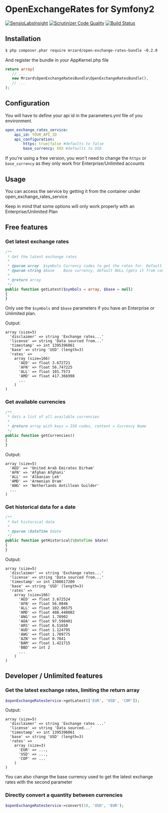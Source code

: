 OpenExchangeRates for Symfony2
==============================

[![SensioLabsInsight](https://insight.sensiolabs.com/projects/ce4cd1cd-f4e5-42ed-8881-7a7d436f4f41/mini.png)](https://insight.sensiolabs.com/projects/ce4cd1cd-f4e5-42ed-8881-7a7d436f4f41)
[![Scrutinizer Code Quality](https://scrutinizer-ci.com/g/mrzard/OpenExchangeRatesBundle/badges/quality-score.png?s=4d7b367f4b6e520f529836f96f6f8ff6fef7ceee)](https://scrutinizer-ci.com/g/mrzard/OpenExchangeRatesBundle/)
[![Build Status](https://travis-ci.org/mrzard/OpenExchangeRatesBundle.svg?branch=master)](https://travis-ci.org/mrzard/OpenExchangeRatesBundle)

## Installation

``` bash
$ php composer.phar require mrzard/open-exchange-rates-bundle ~0.2.0
```

And register the bundle in your AppKernel.php file

``` php
return array(
   // ...
   new Mrzard\OpenExchangeRatesBundle\OpenExchangeRatesBundle(),
   // ...
);
```


## Configuration

You will have to define your api id in the parameters.yml file of you
environment.

``` yml
open_exchange_rates_service:
    api_id: YOUR_API_ID
    api_configuration:
        https: true|false #defaults to false
        base_currency: XXX #defaults to USD
```

If you're using a free version, you won't need to change the `https` or
`base_currency` as they only work fror Enterprise/Unlimited accounts

## Usage

You can access the service by getting it from the container under
open_exchange_rates_service

Keep in mind that some options will only work properly with an
Enterprise/Unlimited Plan

## Free features

### Get latest exchange rates

``` php
/**
 * Get the latest exchange rates
 *
 * @param array  $symbols Currency codes to get the rates for. Default all
 * @param string $base    Base currency, default NULL (gets it from config)
 *
 * @return array
 */
public function getLatest($symbols = array, $base = null)
{
}
```

Only use the `$symbols` and `$base` parameters if you have an Enterprise or
Unlimited plan.

Output:

```
array (size=5)
  'disclaimer' => string 'Exchange rates...'
  'license' => string 'Data sourced from...'
  'timestamp' => int 1395396061
  'base' => string 'USD' (length=3)
  'rates' =>
    array (size=166)
      'AED' => float 3.672721
      'AFN' => float 56.747225
      'ALL' => float 101.7573
      'AMD' => float 417.366998
      ...
    )
)
```

### Get available currencies

``` php
/**
 * Gets a list of all available currencies
 *
 * @return array with keys = ISO codes, content = Currency Name
 */
public function getCurrencies()
{
}
```

Output:

```
array (size=5)
  'AED' => 'United Arab Emirates Dirham'
  'AFN' => 'Afghan Afghani'
  'ALL' => 'Albanian Lek'
  'AMD' => 'Armenian Dram'
  'ANG' => 'Netherlands Antillean Guilder'
  ...
)
```


### Get historical data for a date

``` php
/**
 * Get historical data
 *
 * @param \DateTime $date
 */
public function getHistorical(\DateTime $date)
{
}
```

Output:

```
array (size=5)
  'disclaimer' => string 'Exchange rates...'
  'license' => string 'Data sourced from...'
  'timestamp' => int 1388617200
  'base' => string 'USD' (length=3)
  'rates' =>
    array (size=166)
      'AED' => float 3.672524
      'AFN' => float 56.0846
      'ALL' => float 102.06575
      'AMD' => float 408.448002
      'ANG' => float 1.78902
      'AOA' => float 97.598401
      'ARS' => float 6.51658
      'AUD' => float 1.124795
      'AWG' => float 1.789775
      'AZN' => float 0.7841
      'BAM' => float 1.421715
      'BBD' => int 2
      ...
    )
)
```

## Developer / Unlimited features

### Get the latest exchange rates, limiting the return array

``` php
$openExchangeRatesService->getLatest(['EUR', 'USD', 'COP']);
```

Output:

```
array (size=5)
  'disclaimer' => string 'Exchange rates ...'
  'license' => string 'Data sourced...'
  'timestamp' => int 1395396061
  'base' => string 'USD' (length=3)
  'rates' =>
    array (size=3)
      'EUR' => ...,
      'USD' => ...,
      'COP' => ...
    )
)
```

You can also change the base currency used to get the latest exchange rates with
the second parameter

### Directly convert a quantity between currencies

``` php
$openExchangeRatesService->convert(10, 'USD', 'EUR');
```
